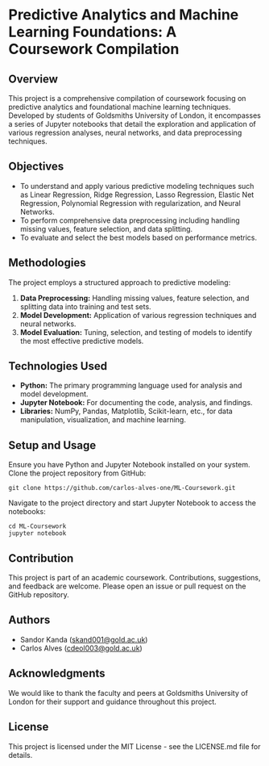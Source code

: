 # Predictive Analytics and Machine Learning Foundations: A Coursework Compilation

## Overview
This project is a comprehensive compilation of coursework focusing on predictive analytics and foundational machine learning techniques. Developed by students of Goldsmiths University of London, it encompasses a series of Jupyter notebooks that detail the exploration and application of various regression analyses, neural networks, and data preprocessing techniques.

## Objectives
- To understand and apply various predictive modeling techniques such as Linear Regression, Ridge Regression, Lasso Regression, Elastic Net Regression, Polynomial Regression with regularization, and Neural Networks.
- To perform comprehensive data preprocessing including handling missing values, feature selection, and data splitting.
- To evaluate and select the best models based on performance metrics.

## Methodologies
The project employs a structured approach to predictive modeling:
1. **Data Preprocessing:** Handling missing values, feature selection, and splitting data into training and test sets.
2. **Model Development:** Application of various regression techniques and neural networks.
3. **Model Evaluation:** Tuning, selection, and testing of models to identify the most effective predictive models.

## Technologies Used
- **Python:** The primary programming language used for analysis and model development.
- **Jupyter Notebook:** For documenting the code, analysis, and findings.
- **Libraries:** NumPy, Pandas, Matplotlib, Scikit-learn, etc., for data manipulation, visualization, and machine learning.

## Setup and Usage
Ensure you have Python and Jupyter Notebook installed on your system. Clone the project repository from GitHub:
```
git clone https://github.com/carlos-alves-one/ML-Coursework.git
```
Navigate to the project directory and start Jupyter Notebook to access the notebooks:
```
cd ML-Coursework
jupyter notebook
```

## Contribution
This project is part of an academic coursework. Contributions, suggestions, and feedback are welcome. Please open an issue or pull request on the GitHub repository.

## Authors
- Sandor Kanda (skand001@gold.ac.uk)
- Carlos Alves (cdeol003@gold.ac.uk)

## Acknowledgments
We would like to thank the faculty and peers at Goldsmiths University of London for their support and guidance throughout this project.

## License
This project is licensed under the MIT License - see the LICENSE.md file for details.